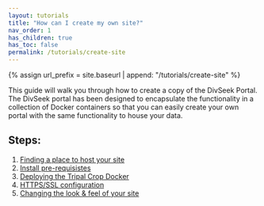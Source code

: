 ```yaml
---
layout: tutorials
title: "How can I create my own site?"
nav_order: 1
has_children: true
has_toc: false
permalink: /tutorials/create-site
---
```

{% assign url_prefix = site.baseurl | append: "/tutorials/create-site" %}

This guide will walk you through how to create a copy of the DivSeek Portal. The DivSeek portal has been designed to encapsulate the functionality in a collection of Docker containers so that you can easily create your own portal with the same functionality to house your data.

## Steps:

1. [Finding a place to host your site]({{url_prefix}}/hosting.html)
2. [Install pre-requisistes]({{url_prefix}}/prerequisites.html)
3. [Deploying the Tripal Crop Docker]({{url_prefix}}/deployment.html)
4. [HTTPS/SSL configuration]({{url_prefix}}/https-config.html)
5. [Changing the look & feel of your site]({{url_prefix}}/customize-look.html)
